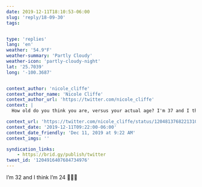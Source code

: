 ```yaml
---
date: 2019-12-11T18:10:53-06:00
slug: 'reply/18-09-30'
tags:


type: 'replies'
lang: 'en'
weather: '54.9°F'
weather-summary: 'Partly Cloudy'
weather-icon: 'partly-cloudy-night'
lat: '25.7039'
long: '-100.3687'


context_author: 'nicole_cliffe'
context_author_name: 'Nicole Cliffe'
context_author_url: 'https://twitter.com/nicole_cliffe'
context: |
  How old do you think you are, versus your actual age? I'm 37 and I think I'm 28.

context_url: 'https://twitter.com/nicole_cliffe/status/1204813768221310977?s=12'
context_date: '2019-12-11T09:22:00-06:00'
context_date_friendly: 'Dec 11, 2019 at 9:22 AM'
context_imgs: ''

syndication_links:
    - https://brid.gy/publish/twitter
tweet_id: '1204916407684734976'
---
```

I’m 32 and I think I’m 24 🤷🏻‍♂️